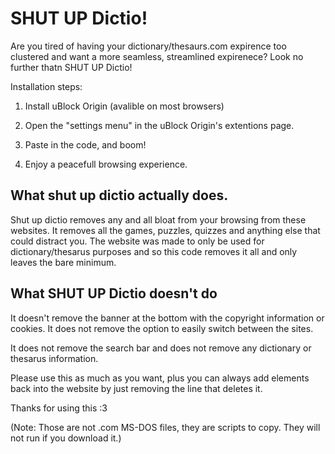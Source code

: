 # SHUT UP Dictio!
Are you tired of having your dictionary/thesaurs.com expirence too clustered and want a more seamless, streamlined expirenece? Look no further thatn SHUT UP Dictio!

Installation steps: 

1. Install uBlock Origin (avalible on most browsers)

2. Open the "settings menu" in the uBlock Origin's extentions page.

3. Paste in the code, and boom!

4. Enjoy a peacefull browsing experience.

## What shut up dictio actually does.

Shut up dictio removes any and all bloat from your browsing from these websites.
It removes all the games, puzzles, quizzes and anything else that could distract you. 
The website was made to only be used for dictionary/thesarus purposes and so this code removes it all and only leaves the bare minimum.

## What SHUT UP Dictio doesn't do

It doesn't remove the banner at the bottom with the copyright information or cookies. It does not remove the option to easily switch between the sites.

It does not remove the search bar and does not remove any dictionary or thesarus information. 


Please use this as much as you want, plus you can always add elements back into the website by just removing the line that deletes it.

Thanks for using this :3

(Note: Those are not .com MS-DOS files, they are scripts to copy. They will not run if you download it.)
